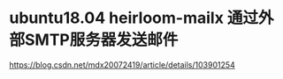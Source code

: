 # ubuntu18.04 heirloom-mailx 通过外部SMTP服务器发送邮件

https://blog.csdn.net/mdx20072419/article/details/103901254